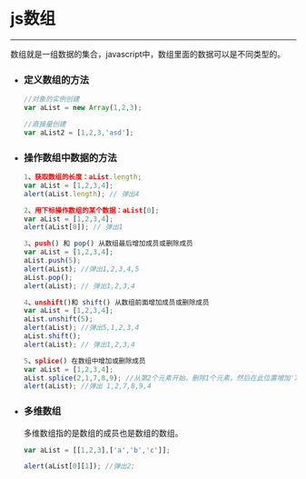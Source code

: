 js数组
===

---

数组就是一组数据的集合，javascript中，数组里面的数据可以是不同类型的。

* ### 定义数组的方法

    ```js
    //对象的实例创建
    var aList = new Array(1,2,3);

    //直接量创建
    var aList2 = [1,2,3,'asd'];
    ```

* ### 操作数组中数据的方法

    ```js
    1、获取数组的长度：aList.length;
    var aList = [1,2,3,4];
    alert(aList.length); // 弹出4

    2、用下标操作数组的某个数据：aList[0];
    var aList = [1,2,3,4];
    alert(aList[0]); // 弹出1

    3、push() 和 pop() 从数组最后增加成员或删除成员
    var aList = [1,2,3,4];
    aList.push(5);
    alert(aList); //弹出1,2,3,4,5
    aList.pop();
    alert(aList); // 弹出1,2,3,4

    4、unshift()和 shift() 从数组前面增加成员或删除成员
    var aList = [1,2,3,4];
    aList.unshift(5);
    alert(aList); //弹出5,1,2,3,4
    aList.shift();
    alert(aList); // 弹出1,2,3,4

    5、splice() 在数组中增加或删除成员
    var aList = [1,2,3,4];
    aList.splice(2,1,7,8,9); //从第2个元素开始，删除1个元素，然后在此位置增加'7,8,9'三个元素
    alert(aList); //弹出 1,2,7,8,9,4
    ```

* ### 多维数组

    多维数组指的是数组的成员也是数组的数组。

    ```js
    var aList = [[1,2,3],['a','b','c']];

    alert(aList[0][1]); //弹出2;
    ```


